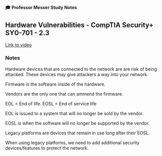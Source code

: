 #### 🎓 Professor Messer Study Notes

## Hardware Vulnerabilities - CompTIA Security+ SY0-701 - 2.3

[Link to video](https://youtu.be/TaTaEvqjjDM?si=9HHunjD_H8Yb-zr2)

### Notes

Hardware devices that are connected to the network are are risk of being attacked. These devices may give attackers a way into your network.

Firmware is the software inside of the hardware.

Vendors are the only one that can ammend the firmware.

EOL = End of life.
EOSL = End of service life

EOL is issued to a system that will no longer be sold by the vendor.

EOSL is when the software will no longer be supported by the vendor.

Legacy platforms are devices that remain in use long after their EOSL.

When using legacy platforms, we need to add additional security devices/features to protect the network.













